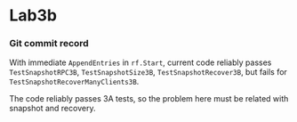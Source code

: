 # Lab3b

### Git commit record
With immediate `AppendEntries` in `rf.Start`, current code reliably passes `TestSnapshotRPC3B`, `TestSnapshotSize3B`, `TestSnapshotRecover3B`, but fails for `TestSnapshotRecoverManyClients3B`. 

The code reliably passes 3A tests, so the problem here must be related with snapshot and recovery. 


